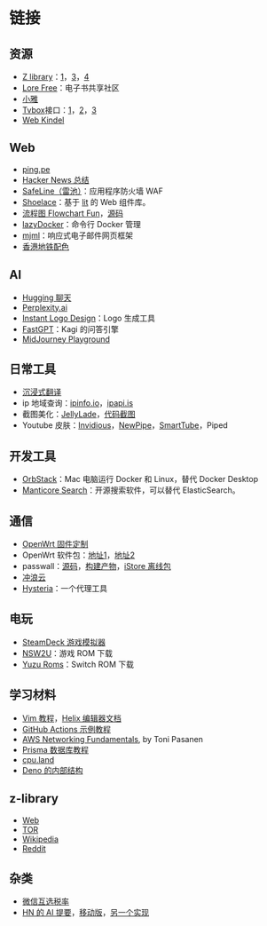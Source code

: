 # 链接

## 资源

- [Z library](https://singlelogin.me)：[1](https://zlibrary-asia.se/)，[3](https://lib-dq562euzkg3wqq7c4ismhw6u.booksc.eu/1cc0ce5273150027a0143fcfd4dacb56)，[4](https://lib-pj4l6rnxga3iypd2p6pyphpb.b-ok.africa/1cc0ce5273150027a0143fcfd4dacb56)
- [Lore Free](https://ebook2.lorefree.com/)：电子书共享社区
- [小雅](http://alist.xiaoya.pro/)
- [Tvbox](https://github.com/liu673cn/box)接口：[1](https://www.yydsys.top/box/api/)，[2](http://xn--sss604efuw.ga/)，[3](https://xhdwc.tk/0)
- [Web Kindel](https://read.amazon.com/kindle-library)

## Web

- [ping.pe](https://ping.pe/)
- [Hacker News 总结](https://hackernews.betacat.io/)
- [SafeLine（雷池）](https://github.com/chaitin/safeline)：应用程序防火墙 WAF
- [Shoelace](https://shoelace.style/)：基于 [lit](https://lit.dev/) 的 Web 组件库。
- [流程图 Flowchart Fun](https://flowchart.fun/)，[源码](https://github.com/tone-row/flowchart-fun)
- [lazyDocker](https://github.com/jesseduffield/lazydocker)：命令行 Docker 管理
- [mjml](https://mjml.io/)：响应式电子邮件网页框架
- [香港地铁配色](https://gist.github.com/ruanyf/e6c896df1c24d0236eb93d65144f2907)

## AI

- [Hugging 聊天](https://huggingface.co/chat/)
- [Perplexity.ai](https://www.perplexity.ai/)
- [Instant Logo Design](https://instantlogodesign.com/)：Logo 生成工具
- [FastGPT](https://labs.kagi.com/fastgpt)：Kagi 的问答引擎
- [MidJourney Playground](https://www.midjourneyai.ai/)

## 日常工具

- [沉浸式翻译](https://immersive-translate.owenyoung.com/)
- ip 地域查询：[ipinfo.io](https://ipinfo.io/)，[ipapi.is](https://ipapi.is/)
- 截图美化：[JellyLade](https://app.jellylade.com/)，[代码截图](https://snappify.com/editor)
- Youtube 皮肤：[Invidious](https://invidious.io/)，[NewPipe](https://newpipe.net/)，[SmartTube](https://github.com/yuliskov/SmartTube)，Piped

## 开发工具

- [OrbStack](https://orbstack.dev/)：Mac 电脑运行 Docker 和 Linux，替代 Docker Desktop
- [Manticore Search](https://github.com/manticoresoftware/manticoresearch)：开源搜索软件，可以替代 ElasticSearch。

## 通信

- [OpenWrt 固件定制](https://supes.top/)
- OpenWrt 软件包：[地址1](https://dl.openwrt.ai/packages-23.05/)，[地址2](https://op.dllkids.xyz/packages/)
- passwall：[源码](https://github.com/xiaorouji/openwrt-passwall)，[构建产物](https://github.com/MoetaYuko/openwrt-passwall-build)，[iStore 离线包](https://github.com/AUK9527/Are-u-ok)
- [冲浪云](https://dash.surfcloud.buzz/)
- [Hysteria](https://github.com/apernet/hysteria)：一个代理工具

## 电玩

-  [SteamDeck 游戏模拟器](https://www.emudeck.com/)
-  [NSW2U](https://nsw2u.xyz/)：游戏 ROM 下载
-  [Yuzu Roms](http://www.yuzuroms.ml/)：Switch ROM 下载

## 学习材料

- [Vim 教程](https://www.barbarianmeetscoding.com/boost-your-coding-fu-with-vscode-and-vim/moving-blazingly-fast-with-the-core-vim-motions/)，[Helix 编辑器文档](https://docs.helix-editor.com/keymap.html)
- [GitHub Actions 示例教程](https://www.actionsbyexample.com/)
- [AWS Networking Fundamentals](https://www.goodreads.com/book/show/60098024-aws-networking-fundamentals), by Toni Pasanen
- [Prisma 数据库教程](https://www.prisma.io/dataguide)
- [cpu.land](https://cpu.land/)
- [Deno 的内部结构](https://choubey.gitbook.io/internals-of-deno/)

## z-library

- [Web](https://singlelogin.se)
- [TOR](http://loginzlib2vrak5zzpcocc3ouizykn6k5qecgj2tzlnab5wcbqhembyd.onion)
- [Wikipedia](https://en.wikipedia.org/wiki/Z-Library)
- [Reddit](https://www.reddit.com/r/zlibrary)


## 杂类

- [微信互选税率](https://www.juxuan.net/662.html)
- [HN 的 AI 提要](https://hackyournews.com/)，[移动版](https://hackyournews.com/indexM)，[另一个实现](https://hackernews.betacat.io/)

